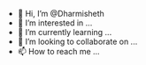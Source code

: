 - 👋 Hi, I’m @Dharmisheth
- 👀 I’m interested in ...
- 🌱 I’m currently learning ...
- 💞️ I’m looking to collaborate on ...
- 📫 How to reach me ...

<!---
Dharmisheth/Dharmisheth is a ✨ special ✨ repository because its `README.md` (this file) appears on your GitHub profile.
You can click the Preview link to take a look at your changes.
--->
